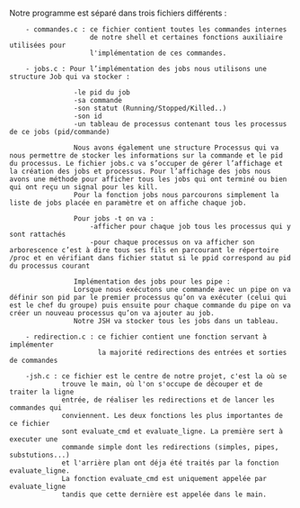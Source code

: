 Notre programme est séparé dans trois fichiers différents :

        - commandes.c : ce fichier contient toutes les commandes internes 
                        de notre shell et certaines fonctions auxiliaire utilisées pour 
                        l'implémentation de ces commandes.

        - jobs.c : Pour l’implémentation des jobs nous utilisons une structure Job qui va stocker :

                    -le pid du job
                    -sa commande
                    -son statut (Running/Stopped/Killed..)
                    -son id
                    -un tableau de processus contenant tous les processus de ce jobs (pid/commande)

                    Nous avons également une structure Processus qui va nous permettre de stocker les informations sur la commande et le pid du processus. Le fichier jobs.c va s’occuper de gérer l’affichage et la création des jobs et processus. Pour l’affichage des jobs nous avons une méthode pour afficher tous les jobs qui ont terminé ou bien qui ont reçu un signal pour les kill.
                    Pour la fonction jobs nous parcourons simplement la liste de jobs placée en paramètre et on affiche chaque job.

                    Pour jobs -t on va :
                        -afficher pour chaque job tous les processus qui y sont rattachés
                        -pour chaque processus on va afficher son arborescence c’est à dire tous ses fils en parcourant le répertoire /proc et en vérifiant dans fichier statut si le ppid correspond au pid du processus courant

                    Implémentation des jobs pour les pipe :
                    Lorsque nous exécutons une commande avec un pipe on va définir son pid par le premier processus qu’on va exécuter (celui qui est le chef du groupe) puis ensuite pour chaque commande du pipe on va créer un nouveau processus qu’on va ajouter au job.
                    Notre JSH va stocker tous les jobs dans un tableau.

        - redirection.c : ce fichier contient une fonction servant à implémenter 
                          la majorité redirections des entrées et sorties de commandes

        -jsh.c : ce fichier est le centre de notre projet, c'est la où se 
                 trouve le main, où l'on s'occupe de découper et de traiter la ligne
                 entrée, de réaliser les redirections et de lancer les commandes qui 
                 conviennent. Les deux fonctions les plus importantes de ce fichier 
                 sont evaluate_cmd et evaluate_ligne. La première sert à executer une
                 commande simple dont les redirections (simples, pipes, substutions...)
                 et l'arrière plan ont déja été traités par la fonction evaluate_ligne.
                 La fonction evaluate_cmd est uniquement appelée par evaluate_ligne 
                 tandis que cette dernière est appelée dans le main.